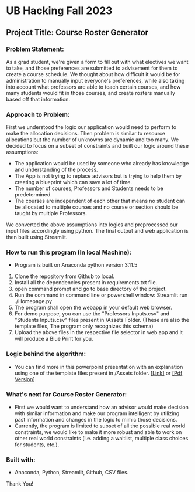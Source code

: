 # UB Hacking Fall 2023 
## Project Title: Course Roster Generator

### Problem Statement:
<p>As a grad student, we're given a form to fill out with what electives we want to take, and those preferences are submitted to advisement for them to create a course schedule. We thought about how difficult it would be for administration to manually input everyone's preferences, while also taking into account what professors are able to teach certain courses, and how many students would fit in those courses, and create rosters manually based off that information.</p>

### Approach to Problem:
First we understood the logic our application would need to perform to make the allocation decisions. Then problem is similar to resource allocations but the number of unknowns are dynamic and too many. We decided to focus on a subset of constraints and built our logic around these assumptions:
- The application would be used by someone who already has knowledge and understanding of the process.
- The App is not trying to replace advisors but is trying to help them by creating a blueprint which can save a lot of time.
- The number of courses, Professors and Students needs to be predetermined.
- The courses are independent of each other that means no student can be allocated to multiple courses and no course or section should be taught by multiple Professors. 

We converted the above assumptions into logics and preprocessed our input files accordingly using python. The final output and web application is then built using Streamlit.

### How to run this program (In local Machine):
- Program is built on Anaconda python version 3.11.5
1. Clone the repository from Github to local.
2. Install all the dependencies present in requirements.txt file.
3. open command prompt and go to base directory of the project.
4. Run the command in command line or powershell window: Streamlit run ./Homepage.py
5. The program shall open the webapp in your default web browser.
6. For demo purpose, you can use the "Professors Inputs.csv" and "Students Inputs.csv" files present in /Assets Folder. (These are also the template files, The program only recognizes this schema)
7. Upload the above files in the respective file selector in web app and it will produce a Blue Print for you.

### Logic behind the algorithm:
- You can find more in this powerpoint presentation with an explanation using one of the template files present in /Assets folder. <a href = "https://github.com/UBH-Fall2023/ubh-fall2023-Pi-Akash/blob/master/Project%20Presentation.pptx">[Link]</a> or <a href = "https://github.com/UBH-Fall2023/ubh-fall2023-Pi-Akash/blob/master/Project%20Presentation.pdf">[Pdf Version]</a>

### What's next for Course Roster Generator:
- First we would want to understand how an advisor would make decision with similar information and make our program intelligent by utilizing past information and changes in the logic to mimic those decisions.
- Currently, the program is limited to subset of all the possible real world constraints, we would like to make it more robust and able to work on other real world constraints (i.e. adding a waitlist, multiple class choices for students, etc.).

### Built with:
- Anaconda, Python, Streamlit, Github, CSV files.

Thank You!
